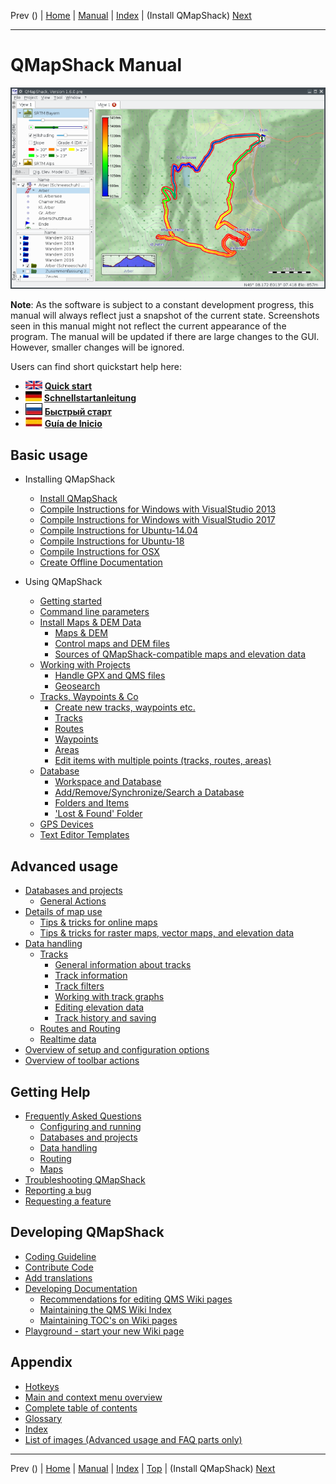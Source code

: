 Prev () | [Home](Home) | [Manual](DocMain) | [Index](AxAdvIndex) | (Install QMapShack) [Next](DocGetQMapShack)
- - -

# QMapShack Manual

![start](images/maproom1.png)

**Note**: As the software is subject to a constant development progress, this manual will
always reflect just a snapshot of the current state. Screenshots seen in this manual might 
not reflect the current appearance of the program. The manual will be updated if there are 
large changes to the GUI. However, smaller changes will be ignored. 

Users can find short quickstart help here:

* ![UK flag](images/DocGettingStarted/FlagUk.jpg)  [__Quick start__](DocQuickStartEnglish "English quickstart description")
* ![German flag](images/DocGettingStarted/FlagDe.jpg)  [__Schnellstartanleitung__](DocQuickStartGerman "German quickstart description")
* ![Russian flag](images/DocGettingStarted/FlagRu.jpg)  [__Быстрый старт__](DocQuickStartRussian "Russian quickstart description")
* ![Spanish flag](images/DocGettingStarted/FlagEs.jpg)  [__Guía de Inicio__](DocQuickStartSpanish "Spanish quickstart description")

## Basic usage

* Installing QMapShack

    * [Install QMapShack](DocGetQMapShack)
    * [Compile Instructions for Windows with VisualStudio 2013](BuildWindowsVisualStudio2013)
    * [Compile Instructions for Windows with VisualStudio 2017](BuildWindowsVisualStudio)
    * [Compile Instructions for Ubuntu-14.04](Ubuntu-14.04-HowTo)
    * [Compile Instructions for Ubuntu-18](Ubuntu-18-HowTo)
    * [Compile Instructions for OSX](BuildOSX)
    * [Create Offline Documentation](OfflineDocumentation)

* Using QMapShack

    * [Getting started](DocGettingStarted)
    * [Command line parameters](DocCmdOptions)
    * [Install Maps & DEM Data](DocInstallMapDem)
        * [Maps & DEM](DocBasicsMapDem)
        * [Control maps and DEM files](DocControlMapDem)   
        * [Sources of QMapShack-compatible maps and elevation data](DocMapDemSources)
    * [Working with Projects](DocWorkingWithProjects)
        * [Handle GPX and QMS files](DocHandleGpxFiles)
        * [Geosearch](DocSearchGoogle)
    * [Tracks, Waypoints & Co](DocGisItems)
        * [Create new tracks, waypoints etc.](DocGisItemsNew)
        * [Tracks](DocGisItemsTrk2)
        * [Routes](DocGisItemsRte)
        * [Waypoints](DocGisItemsWpt)
        * [Areas](DocGisItemsArea)
        * [Edit items with multiple points (tracks, routes, areas)](DocGisItemsEditMultiple)
    * [Database](DocGisDatabase)
        * [Workspace and Database](DocGisDatabaseWorkspaceDatabase)
        * [Add/Remove/Synchronize/Search a Database](DocGisDatabaseAddRemove)
        * [Folders and Items](DocGisDatabaseFoldersItems)
        * ['Lost & Found' Folder](DocGisDatabaseLostFound)
    * [GPS Devices](DocGisDevices)
    * [Text Editor Templates](DocGisTemplates)

## Advanced usage

* [Databases and projects](AdvProjects)
    * [General Actions](AdvProjActions)
* [Details of map use](AdvMapDetails)
    * [Tips & tricks for online maps](DocMapsTipsOnline)
    * [Tips & tricks for raster maps, vector maps, and elevation data](DocMapsTipsRasterDEM)    
* [Data handling](AdvDataHandling)    
    * [Tracks](AdvTracks)    
        * [General information about tracks](AdvTrkGeneral)
        * [Track information](AdvTrkInfo)
        * [Track filters](AdvTrkFilters)
        * [Working with track graphs](AdvTrkGraphs)
        * [Editing elevation data](AdvTrkElevation)  
        * [Track history and saving](AdvTrkHist)        
    * [Routes and Routing](AdvRoutes)
    * [Realtime data](AdvRealtime)
* [Overview of setup and configuration options](AdvSetup)     
* [Overview of toolbar actions](AdvToolbarAct)  
       
## Getting Help

* [Frequently Asked Questions](DocFaq)
    * [Configuring and running](DocFaqConfig)
    * [Databases and projects](DocFaqData)
    * [Data handling](DocFaqHandling)
    * [Routing](DocFaqRouting)
    * [Maps](DocFaqMaps)
* [Troubleshooting QMapShack](TroubleShooting)
* [Reporting a bug](ReportBugs)
* [Requesting a feature](RequestFeatures)

## Developing QMapShack

* [Coding Guideline](DeveloperCodingGuideline)
* [Contribute Code](DeveloperCommitCode)
* [Add translations](DeveloperTranslate)
* [Developing Documentation](DevelopingDocumentation)
    * [Recommendations for editing QMS Wiki pages](AxMaintainAutoPages)
    * [Maintaining the QMS Wiki Index](AxMaintainIndex)
    * [Maintaining TOC's on Wiki pages](AxMaintainPageTOC)
* [Playground - start your new Wiki page](DocPlayground)

## Appendix

* [Hotkeys](AxHotkeys) 
* [Main and context menu overview](AxMenuStructure)
* [Complete table of contents](AxAdvToc)
* [Glossary](AxGlossary)
* [Index](AxAdvIndex)
* [List of images (Advanced usage and FAQ parts only)](AxWikiImages)
    
- - -
Prev () | [Home](Home) | [Manual](DocMain) | [Index](AxAdvIndex) | [Top](#) | (Install QMapShack) [Next](DocGetQMapShack)
